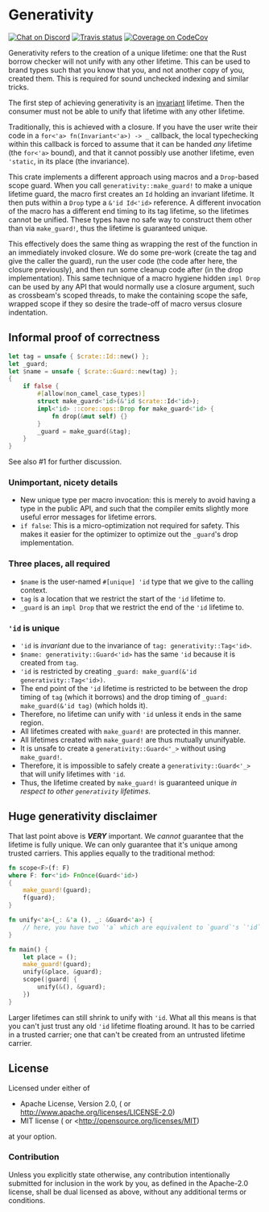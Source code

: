 # Generativity

[![Chat on Discord](https://img.shields.io/badge/-chat-26262b.svg?style=popout&logo=discord)][Discord]
[![Travis status](https://img.shields.io/travis/com/CAD97/generativity.svg?style=popout&logo=travis)][Travis]
[![Coverage on CodeCov](https://img.shields.io/badge/-coverage-fo1f7a.svg?style=popout&logo=Codecov)][Codecov]

Generativity refers to the creation of a unique lifetime: one that the Rust
borrow checker will not unify with any other lifetime. This can be used to
brand types such that you know that you, and not another copy of you, created
them. This is required for sound unchecked indexing and similar tricks.

The first step of achieving generativity is an [invariant][variance] lifetime.
Then the consumer must not be able to unify that lifetime with any other lifetime.

Traditionally, this is achieved with a closure. If you have the user write their code in a
`for<'a> fn(Invariant<'a>) -> _` callback, the local typechecking within this callback
is forced to assume that it can be handed _any_ lifetime (the `for<'a>` bound), and that
it cannot possibly use another lifetime, even `'static`, in its place (the invariance).

This crate implements a different approach using macros and a `Drop`-based scope guard.
When you call `generativity::make_guard!` to make a unique lifetime guard, the macro
first creates an `Id` holding an invariant lifetime. It then puts within a `Drop` type
a `&'id Id<'id>` reference. A different invocation of the macro has a different end timing
to its tag lifetime, so the lifetimes cannot be unified. These types have no safe way to
construct them other than via `make_guard!`, thus the lifetime is guaranteed unique.

This effectively does the same thing as wrapping the rest of the function in an
immediately invoked closure. We do some pre-work (create the tag and give the caller the
guard), run the user code (the code after here, the closure previously), and then run
some cleanup code after (in the drop implementation). This same technique of a macro
hygiene hidden `impl Drop` can be used by any API that would normally use a closure
argument, such as crossbeam's scoped threads, to make the containing scope the safe,
wrapped scope if they so desire the trade-off of macro versus closure indentation.

## Informal proof of correctness

```rust
let tag = unsafe { $crate::Id::new() };
let _guard;
let $name = unsafe { $crate::Guard::new(tag) };
{
    if false {
        #[allow(non_camel_case_types)]
        struct make_guard<'id>(&'id $crate::Id<'id>);
        impl<'id> ::core::ops::Drop for make_guard<'id> {
            fn drop(&mut self) {}
        }
        _guard = make_guard(&tag);
    }
}
```

See also #1 for further discussion.

### Unimportant, nicety details

- New unique type per macro invocation: this is merely to avoid having a type in the public API,
  and such that the compiler emits slightly more useful error messages for lifetime errors.
- `if false`: This is a micro-optimization not required for safety. This makes it easier for the
  optimizer to optimize out the `_guard`'s drop implementation.

### Three places, all required

- `$name` is the user-named `#[unique] 'id` type that we give to the calling context.
- `tag` is a location that we restrict the start of the `'id` lifetime to.
- `_guard` is an `impl Drop` that we restrict the end of the `'id` lifetime to.

### `'id` is unique

- `'id` is _invariant_ due to the invariance of `tag: generativity::Tag<'id>`.
- `$name: generativity::Guard<'id>` has the same `'id` because it is created from `tag`.
- `'id` is restricted by creating `_guard: make_guard(&'id generativity::Tag<'id>)`.
- The end point of the `'id` lifetime is restricted to be between the drop timing of `tag`
  (which it borrows) and the drop timing of `_guard: make_guard(&'id tag)` (which holds it).
- Therefore, no lifetime can unify with `'id` unless it ends in the same region.
- All lifetimes created with `make_guard!` are protected in this manner.
- All lifetimes created with `make_guard!` are thus mutually ununifyable.
- It is unsafe to create a `generativity::Guard<'_>` without using `make_guard!`.
- Therefore, it is impossible to safely create a `generativity::Guard<'_>` that will unify lifetimes with `'id`.
- Thus, the lifetime created by `make_guard!` is guaranteed unique _in respect to other `generativity` lifetimes_.

## Huge generativity disclaimer

That last point above is ***VERY*** important. We _cannot_ guarantee that the
lifetime is fully unique. We can only guarantee that it's unique among trusted
carriers. This applies equally to the traditional method:

```rust
fn scope<F>(f: F)
where F: for<'id> FnOnce(Guard<'id>)
{
    make_guard!(guard);
    f(guard);
}

fn unify<'a>(_: &'a (), _: &Guard<'a>) {
    // here, you have two `'a` which are equivalent to `guard`'s `'id`
}

fn main() {
    let place = ();
    make_guard!(guard);
    unify(&place, &guard);
    scope(|guard| {
        unify(&(), &guard);
    })
}
```

Larger lifetimes can still shrink to unify with `'id`. What all this means is that you
can't just trust any old `'id` lifetime floating around. It has to be carried in a
trusted carrier; one that can't be created from an untrusted lifetime carrier.

## License

Licensed under either of

- Apache License, Version 2.0, (<LICENSE-APACHE> or <http://www.apache.org/licenses/LICENSE-2.0>)
- MIT license (<LICENSE-MIT> or <http://opensource.org/licenses/MIT)

at your option.

### Contribution

Unless you explicitly state otherwise, any contribution intentionally submitted
for inclusion in the work by you, as defined in the Apache-2.0 license, shall
be dual licensed as above, without any additional terms or conditions.

  [Discord]: <https://discord.gg/FuPE9JE>
  [Travis]: <https://travis-ci.com/CAD97/generativity>
  [Codecov]: <https://codecov.io/gh/CAD97/generativity>
  
  [variance]: <https://doc.rust-lang.org/nomicon/subtyping.html#variance>
